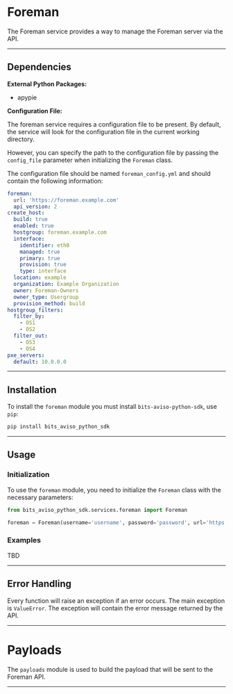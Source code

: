 # Foreman
The Foreman service provides a way to manage the Foreman server via the API.

---

## Dependencies

**External Python Packages:**
- apypie


**Configuration File:**

The foreman service requires a configuration file to be present.
By default, the service will look for the configuration file in the current working directory.

However, you can specify the path to the configuration file by passing the `config_file` parameter when initializing
the `Foreman` class.

The configuration file should be named `foreman_config.yml` and should contain the following information:

```yaml
foreman:
  url: 'https://foreman.example.com'
  api_version: 2
create_host:
  build: true
  enabled: true
  hostgroup: foreman.example.com
  interface:
    identifier: eth0
    managed: true
    primary: true
    provision: true
    type: interface
  location: example
  organization: Example Organization
  owner: Foreman-Owners
  owner_type: Usergroup
  provision_method: build
hostgroup_filters:
  filter_by:
    - OS1
    - OS2
  filter_out:
    - OS3
    - OS4
pxe_servers:
  default: 10.0.0.0

```

---

## Installation

To install the `foreman` module you must install `bits-aviso-python-sdk`, use `pip`:

```sh
pip install bits_aviso_python_sdk
```

---

## Usage

### Initialization

To use the `foreman` module, you need to initialize the `Foreman` class with the necessary parameters:

```python
from bits_aviso_python_sdk.services.foreman import Foreman

foreman = Foreman(username='username', password='password', url='https://foreman.example.com')
```


### Examples

TBD

---

## Error Handling
Every function will raise an exception if an error occurs. The main exception is `ValueError`.
The exception will contain the error message returned by the API.

---

# Payloads
The `payloads` module is used to build the payload that will be sent to the Foreman API.

---
